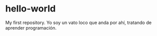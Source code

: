 # hello-world
My first repository.
Yo soy un vato loco que anda por ahí, tratando de aprender programación.
